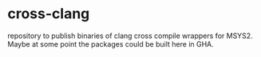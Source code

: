 # cross-clang
repository to publish binaries of clang cross compile wrappers for MSYS2.  Maybe at some point the packages could be built here in GHA.

